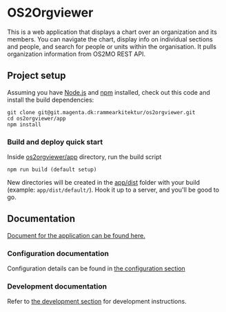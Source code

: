 # OS2Orgviewer

This is a web application that displays a chart over an organization and its members.
You can navigate the chart, display info on individual sections and people, and search for people or units within the organisation.
It pulls organization information from OS2MO REST API.

## Project setup

Assuming you have [Node.js](https://nodejs.org/en/) and [npm](https://www.npmjs.com/) installed, check out this code and install the build dependencies:

```
git clone git@git.magenta.dk:rammearkitektur/os2orgviewer.git
cd os2orgviewer/app
npm install
```

### Build and deploy quick start

Inside [os2orgviewer/app](./app) directory, run the build script

```
npm run build (default setup)
```

New directories will be created in the [app/dist](./app/dist) folder with your build (example: `app/dist/default/`). Hook it up to a server, and you'll be good to go.

## Documentation

[Document for the application can be found here.](./app/docs/index.md)

### Configuration documentation

Configuration details can be found in [the configuration section](./app/docs/configuration.md)

### Development documentation

Refer to [the development section](./app/docs/development.md) for development instructions.
